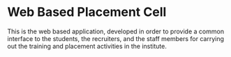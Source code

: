 Web Based Placement Cell
========================

This is the web based application, developed in order to provide a common interface to the students, the recruiters, and the staff members for carrying out the training and placement activities in the institute.
